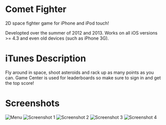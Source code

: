 Comet Fighter
=============

2D space fighter game for iPhone and iPod touch!

Developted over the summer of 2012 and 2013.
Works on all iOS versions >= 4.3 and even old devices (such as iPhone 3G).


iTunes Description
====
Fly around in space, shoot asteroids and rack up as many points as you can. Game Center is used for leaderboards so make sure to sign in and get the top score!


Screenshots
=============

![Menu](https://raw.githubusercontent.com/rysquash/Comet-Fighter/master/screenshots/4%20menu.png)
![Screenshot 1](https://raw.githubusercontent.com/rysquash/Comet-Fighter/master/screenshots/IMG_2077.PNG)
![Screenshot 2](https://raw.githubusercontent.com/rysquash/Comet-Fighter/master/screenshots/IMG_2078.PNG)
![Screenshot 3](https://raw.githubusercontent.com/rysquash/Comet-Fighter/master/screenshots/IMG_2080.PNG)
![Screenshot 4](https://raw.githubusercontent.com/rysquash/Comet-Fighter/master/screenshots/IMG_2081.PNG)

